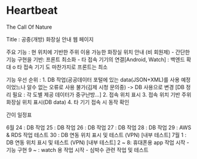 # Heartbeat
The Call Of Nature

Title : 공중(개방) 화장실 안내 웹 페이지


주요 기능 : 현 위치에 기반한 주위 이용 가능한 화장실 위치 안내 (비 회원제)
           - 간단한 기능 구현을 기반: 프론트 최소화 
           - 타 접속 기기의 연결[Android, Watch] : 백엔드 확대
             o 타 접속 기기 도 마찬가지로 프론트는 최소
           
          
기능 우선 순위 : 
    1. DB 작업(공공데이터 포털에 있는 data(JSON+XML)를 사용 예정이었느나 알수 없는 오류로 사용 불가(김제 시청 문의중)
       -> DB 사용으로 변경 [DB 정리 필요 : 각 도별 제공 데이터가 중구난방...]
    2. 접속 위치 표시
    3. 접속 위치 기반 주위 화장실 위치 표시(DB data)
    4. 타 기기 접속 시 동작 확인
    
    

간이 일정표 
  
  6월
    24 : DB 작업
    25 : DB 작업
    26 : DB 작업
    27 : DB 작업
    28 : DB 작업
    29 : AWS & RDS 작업 테스트 
    30 : DB 연동 위치 표시 및 테스트 (VPN) [내부 테스트]
  7월
    1 :  DB 연동 위치 표시 및 테스트 (VPN) [내부 테스트]
    2 ~ 8:  휴대폰용 app 작업 시작 - 기능 구현 
    9 ~ : watch 용 작업 시작 - 심박수 관련 작업 및 테스트
    
    
    
